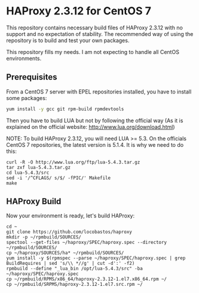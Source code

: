 # HAProxy 2.3.12 for CentOS 7

This repository contains necessary build files of HAProxy 2.3.12 with no support and no expectation of stability. The recommended way of using the repository is to build and test your own packages.

This repository fills my needs. I am not expecting to handle all CentOS environments.

## Prerequisites

From a CentOS 7 server with EPEL repositories installed, you have to install some packages:

```bash
yum install -y gcc git rpm-build rpmdevtools
```

Then you have to build LUA but not by following the official way (As it is explained on the official website: http://www.lua.org/download.html)

NOTE: To build HAProxy 2.3.12, you will need LUA >= 5.3. On the officials CentOS 7 repositories, the latest version is 5.1.4. It is why we need to do this:

```
curl -R -O http://www.lua.org/ftp/lua-5.4.3.tar.gz
tar zxf lua-5.4.3.tar.gz
cd lua-5.4.3/src
sed -i '/^CFLAGS/ s/$/ -fPIC/' Makefile
make
```

## HAProxy Build

Now your environment is ready, let's build HAProxy:

```
cd ~
git clone https://github.com/locobastos/haproxy
mkdir -p ~/rpmbuild/SOURCES/
spectool --get-files ~/haproxy/SPEC/haproxy.spec --directory ~/rpmbuild/SOURCES/
cp ~/haproxy/SOURCES/ha* ~/rpmbuild/SOURCES/
yum install -y $(rpmspec --parse ~/haproxy/SPEC/haproxy.spec | grep BuildRequires | sed 's/\\ *//g' | cut -d':' -f2)
rpmbuild --define "_lua_bin /opt/lua-5.4.3/src" -ba ~/haproxy/SPEC/haproxy.spec
cp ~/rpmbuild/RPMS/x86_64/haproxy-2.3.12-1.el7.x86_64.rpm ~/
cp ~/rpmbuild/SRPMS/haproxy-2.3.12-1.el7.src.rpm ~/
```
